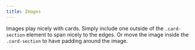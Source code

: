 ```yaml
---
title: Images
---
```

Images play nicely with cards. Simply include one outside of the `.card-section` element to span nicely to the edges. Or move the image inside the `.card-section` to have padding around the image.
